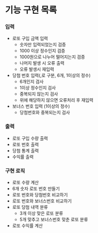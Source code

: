 # 기능 구현 목록

### 입력
- 로또 구입 금액 입력 
  - 숫자만 입력되었는지 검증
  - 1000 이상 정수인지 검증
  - 1000원으로 나누어 떨어지는지 검증
  - 나머지 발생 시 오류 출력
  - 오류 발생시 재입력
- 당첨 번호 입력(,로 구분, 6개, 1이상의 정수)
  - 6개인지 검사
  - 1이상 정수인지 검사
  - 중복되지 않는지 검사
  - 위에 해당하지 않으면 오류처리 후 재입력
- 보너스 번호 입력 (1이상의 정수)
  - 당첨번호와 중복되는지 검사 

### 출력
- 로또 구입 수량 출력
- 로또 번호 출력
- 당첨 통계 출력
- 수익률 출력

### 구현 로직
- 로또 수량 계산
- 6개 숫자 로또 번호 만들기
- 로또 번호와 당첨번호 비교하기
- 로또 번호와 보너스번호 비교하기
- 로또 당첨 내역 분류 
  - 3개 이상 맞은 로또 분류
  - 5개 맞추고 보너스번호 맞춘 로또 분류 
- 로또 수익률 계산